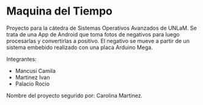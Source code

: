 # Maquina del Tiempo

Proyecto para la cátedra de Sistemas Operativos Avanzados de UNLaM.
Se trata de una App de Android que toma fotos de negativos para luego procesarlas y convertirlas a positivo.
El negativo se mueve a partir de un sistema embebido realizado con una placa Arduino Mega.

Integrantes:
  - Mancusi Camila
  - Martinez Ivan
  - Palacio Rocio

Nombre del proyecto segurido por: Carolina Martinez.
